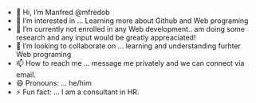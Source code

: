 - 👋 Hi, I’m Manfred @mfredob
- 👀 I’m interested in ... Learning more about Github and Web programing
- 🌱 I’m currently not enrolled in any Web development.. am doing some research and any input would be greatly appreaciated!
- 💞️ I’m looking to collaborate on ... learning and understanding furhter Web programing
- 📫 How to reach me ... message me privately and we can connect via email.
- 😄 Pronouns: ... he/him
- ⚡ Fun fact: ... I am a consultant in HR.

<!---
mfredob/mfredob is a ✨ special ✨ repository because its `README.md` (this file) appears on your GitHub profile.
You can click the Preview link to take a look at your changes.
--->
